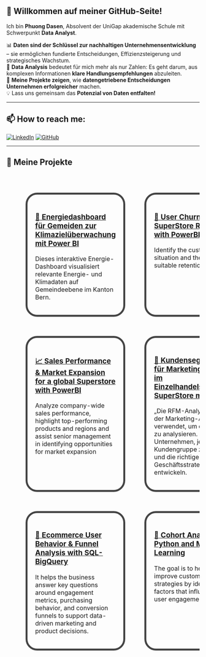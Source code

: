 ## 👋 Willkommen auf meiner GitHub-Seite!

Ich bin **Phuong Dasen**, Absolvent der UniGap akademische Schule mit Schwerpunkt **Data Analyst**.  

📊 **Daten sind der Schlüssel zur nachhaltigen Unternehmensentwicklung** – sie ermöglichen fundierte Entscheidungen, Effizienzsteigerung und strategisches Wachstum.  
🔎 **Data Analysis** bedeutet für mich mehr als nur Zahlen: Es geht darum, aus komplexen Informationen **klare Handlungsempfehlungen** abzuleiten.  
🚀 **Meine Projekte zeigen**, wie **datengetriebene Entscheidungen Unternehmen erfolgreicher** machen.  
💡 Lass uns gemeinsam das **Potenzial von Daten entfalten!**

---

## 📫 How to reach me:

[![LinkedIn](https://img.shields.io/badge/-LinkedIn-blue?style=flat-square&logo=linkedin&logoColor=white)](https://www.linkedin.com/feed/)
[![GitHub](https://img.shields.io/badge/-GitHub-black?style=flat-square&logo=github&logoColor=white)](https://github.com/PhuongDasen)

---

## 🚀 Meine Projekte

<div align="center">

<table cellspacing="50" cellpadding="35" style="border-collapse: separate;">
  <tr>
    <td width="500px" valign="top" style="border:5px solid #444; border-radius:30px; padding:20px;">
      <h3><a href="https://github.com/PhuongDasen/Energie-Dashboard-">🔋 Energiedashboard für Gemeiden zur Klimazielüberwachung mit Power BI</a></h3>
      <p>Dieses interaktive Energie-Dashboard visualisiert relevante Energie- und Klimadaten auf Gemeindeebene im Kanton Bern.</p>
    </td>
    <td width="500px" valign="top" style="border:5px solid #444; border-radius:30px; padding:20px;">
      <h3><a href="https://github.com/PhuongDasen/User-Churn-Analysis">🔁  User Churn Analysis in SuperStore Retail company with PowerBI</a></h3>
      <p>Identify the customer churn situation and then can set some suitable retention strategies.</p>
    </td>
  </tr>
  <tr>
    <td width="500px" valign="top" style="border:5px solid #444; border-radius:30px; padding:20px;">
      <h3><a href="https://github.com/PhuongDasen/Superstore-Sales">📈 Sales Performance & Market Expansion for a global Superstore with PowerBI</a></h3>
      <p>Analyze company-wide sales performance, highlight top-performing products and regions and assist senior management in identifying opportunities for market expansion</p>
    </td>
    <td width="500px" valign="top" style="border:5px solid #444; border-radius:30px; padding:20px;">
      <h3><a href="https://github.com/PhuongDasen/RFM-Analysis">🎯 Kundensegmentierung für Marketing Kampagne im Einzelhandelsunternehmen SuperStore mit Python</a></h3>
      <p>„Die RFM-Analyse" ist ein Teil der Marketing-Analyse und wird verwendet, um den Kundenwert zu analysieren. Sie hilft Unternehmen, jede Kundengruppe zu analysieren und die richtige Geschäftsstrategie zu entwickeln.</p>
    </td>
  </tr>
  <tr>
    <td width="500px" valign="top" style="border:5px solid #444; border-radius:30px; padding:20px;">
      <h3><a href="https://github.com/PhuongDasen/-SQL-Explore-Ecommerce-Dataset">🛒 Ecommerce User Behavior & Funnel Analysis with SQL-BigQuery</a></h3>
      <p>It helps the business answer key questions around engagement metrics, purchasing behavior, and conversion funnels to support data-driven marketing and product decisions.</p>
    </td>
    <td width="500px" valign="top" style="border:5px solid #444; border-radius:30px; padding:20px;">
      <h3><a href="https://github.com/PhuongDasen/-PYTHON-Cohort-Analysis-How-to-analyze-User-Retention">👥 Cohort Analysis with Python and Machine Learning </a></h3>
      <p>The goal is to help businesses improve customer retention strategies by identifying key factors that influence long-term user engagement</p>
    </td>
  </tr>
</table>

</div>
